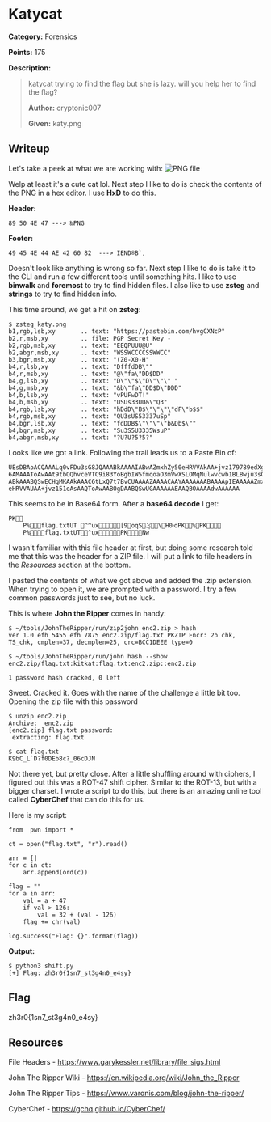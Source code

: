 # Katycat
**Category:** Forensics

**Points:** 175

**Description:**
> katycat trying to find the flag but she is lazy. will you help her to find the flag?
>
> **Author:** cryptonic007
>
> **Given:** katy.png

## Writeup
Let's take a peek at what we are working with:
![PNG file](https://github.com/itsecgary/CTFs/blob/master/ZH3R0CTF%202020/Katykat/katy.png)

Welp at least it's a cute cat lol. Next step I like to do is check the contents
of the PNG in a hex editor. I use **HxD** to do this.

**Header:**
```
89 50 4E 47 ---> ‰PNG
```

**Footer:**
```
49 45 4E 44 AE 42 60 82  ---> IEND®B`‚
```

Doesn't look like anything is wrong so far. Next step I like to do is take it to
the CLI and run a few different tools until something hits. I like to use **binwalk**
and **foremost** to try to find hidden files. I also like to use **zsteg** and
**strings** to try to find hidden info.

This time around, we get a hit on **zsteg**:
```
$ zsteg katy.png
b1,rgb,lsb,xy       .. text: "https://pastebin.com/hvgCXNcP"
b2,r,msb,xy         .. file: PGP Secret Key -
b2,rgb,msb,xy       .. text: "EEQPUUU@U"
b2,abgr,msb,xy      .. text: "WSSWCCCCSSWWCC"
b3,bgr,msb,xy       .. text: "(Z0-X0-H"
b4,r,lsb,xy         .. text: "DfffdDB\""
b4,r,msb,xy         .. text: "@\"fa\"DD$DD"
b4,g,lsb,xy         .. text: "D\"\"$\"D\"\"\" "
b4,g,msb,xy         .. text: "&b\"fa\"DD$D\"DDD"
b4,b,lsb,xy         .. text: "vPUFwDT!"
b4,b,msb,xy         .. text: "USUs33UU&\"Q3"
b4,rgb,lsb,xy       .. text: "hDdD\"B$\"\"\"\"dF\"b$$"
b4,rgb,msb,xy       .. text: "QU3sUS53337uSp"
b4,bgr,lsb,xy       .. text: "fdDDB$\"\"\"\"b&Db$\""
b4,bgr,msb,xy       .. text: "Su3S5U3335WsuP"
b4,abgr,msb,xy      .. text: "?U?U?5?5?"
```

Looks like we got a link. Following the trail leads us to a Paste Bin of:
```
UEsDBAoACQAAALq0vFDu3sG8JQAAABkAAAAIABwAZmxhZy50eHRVVAkAA+jvz179789edXgLAAEE
6AMAAAToAwAAt9tbOQhvceVTC9i83YoBgbIW5fmqoaO3mVwXSLOMqNulwvcwb1BLBwju3sG8JQAA
ABkAAABQSwECHgMKAAkAAAC6tLxQ7t7BvCUAAAAZAAAACAAYAAAAAAABAAAApIEAAAAAZmxhZy50
eHRVVAUAA+jvz151eAsAAQToAwAABOgDAABQSwUGAAAAAAEAAQBOAAAAdwAAAAAA
```

This seems to be in Base64 form. After a **base64 decode** I get:
```
PK
	P%flag.txtUT	^^ux[9oqSؼ݊\Hۥ0oPK%PK
	P%flag.txtUT^uxPKNw
```

I wasn't familiar with this file header at first, but doing some research told
me that this was the header for a ZIP file. I will put a link to file headers
in the *Resources* section at the bottom.

I pasted the contents of what we got above and added the .zip extension. When
trying to open it, we are prompted with a password. I try a few common passwords
just to see, but no luck.

This is where **John the Ripper** comes in handy:
```
$ ~/tools/JohnTheRipper/run/zip2john enc2.zip > hash
ver 1.0 efh 5455 efh 7875 enc2.zip/flag.txt PKZIP Encr: 2b chk, TS_chk, cmplen=37, decmplen=25, crc=BCC1DEEE type=0

$ ~/tools/JohnTheRipper/run/john hash --show
enc2.zip/flag.txt:kitkat:flag.txt:enc2.zip::enc2.zip

1 password hash cracked, 0 left
```

Sweet. Cracked it. Goes with the name of the challenge a little bit too. Opening
the zip file with this password
```
$ unzip enc2.zip
Archive:  enc2.zip
[enc2.zip] flag.txt password:
 extracting: flag.txt

$ cat flag.txt
K9bC_L`D?f0DEb8c?_06cDJN
```

Not there yet, but pretty close. After a little shuffling around with ciphers, I
figured out this was a ROT-47 shift cipher. Similar to the ROT-13, but with a
bigger charset. I wrote a script to do this, but there is an amazing online tool
called **CyberChef** that can do this for us.

Here is my script:
```
from  pwn import *

ct = open("flag.txt", "r").read()

arr = []
for c in ct:
    arr.append(ord(c))

flag = ""
for a in arr:
    val = a + 47
    if val > 126:
        val = 32 + (val - 126)
    flag += chr(val)

log.success("Flag: {}".format(flag))
```

**Output:**
```
$ python3 shift.py
[+] Flag: zh3r0{1sn7_st3g4n0_e4sy}
```

## Flag
zh3r0{1sn7_st3g4n0_e4sy}

## Resources
File Headers - https://www.garykessler.net/library/file_sigs.html

John The Ripper Wiki - https://en.wikipedia.org/wiki/John_the_Ripper

John The Ripper Tips - https://www.varonis.com/blog/john-the-ripper/

CyberChef - https://gchq.github.io/CyberChef/
